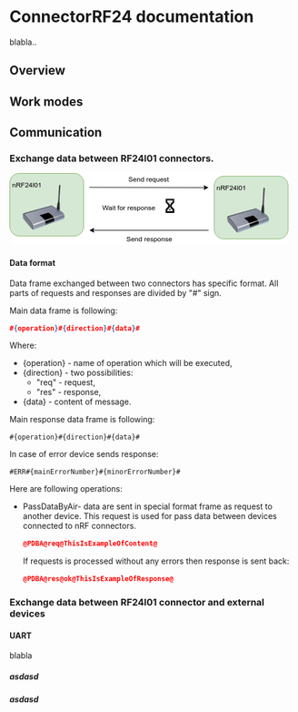 # ConnectorRF24 documentation

blabla..

## Overview



## Work modes

## Communication

### Exchange data between RF24l01 connectors.

![ConnectorRF24_communication_between](pics/ConnectorRF24_communication_between.png)

#### Data format

Data frame exchanged between two connectors has specific format. All parts of requests and responses are divided by "#" sign. 

Main data frame is following:

```json
#{operation}#{direction}#{data}#
```

Where:

- {operation} - name of operation which will be executed,
- {direction} - two possibilities: 
  - "req" - request, 
  - "res" - response,
- {data} - content of message.

Main response data frame is following:

```jaon
#{operation}#{direction}#{data}#
```

In case of error device sends response:

```
#ERR#{mainErrorNumber}#{minorErrorNumber}#
```



Here are following operations:

- PassDataByAir- data are sent in special format frame as request to another device. This request is used for pass data between devices connected to nRF connectors.

  ```json
  @PDBA@req@ThisIsExampleOfContent@
  ```

  If requests is processed without any errors then response is sent back:

  ```json
  @PDBA@res@ok@ThisIsExampleOfResponse@
  ```


### Exchange data between RF24l01 connector and external devices

#### UART

blabla



##### asdasd

##### asdasd



